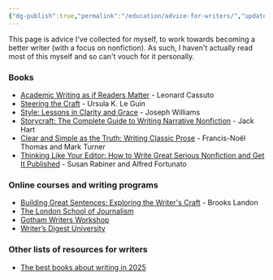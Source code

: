 ```yaml
---
{"dg-publish":true,"permalink":"/education/advice-for-writers/","updated":"2025-01-02T09:49:38.552+08:00"}
---
```


This page is advice I've collected for myself, to work towards becoming a better writer (with a focus on nonfiction). As such, I haven't actually read most of this myself and so can't vouch for it personally.

### Books
- [Academic Writing as if Readers Matter](https://press.princeton.edu/books/paperback/9780691195797/academic-writing-as-if-readers-matter) - Leonard Cassuto
- [Steering the Craft](https://www.ursulakleguin.com/steering-the-craft) - Ursula K. Le Guin
- [Style: Lessons in Clarity and Grace](https://www.pearson.com/en-us/subject-catalog/p/style-lessons-in-clarity-and-grace/P200000002140/9780137536603) - Joseph Williams
- [Storycraft: The Complete Guide to Writing Narrative Nonfiction](https://press.uchicago.edu/ucp/books/book/chicago/S/bo71028154.html) - Jack Hart
- [Clear and Simple as the Truth: Writing Classic Prose](https://press.princeton.edu/books/paperback/9780691147437/clear-and-simple-as-the-truth) - Francis-Noël Thomas and Mark Turner
- [Thinking Like Your Editor: How to Write Great Serious Nonfiction and Get It Published](https://wwnorton.com/books/Thinking-Like-Your-Editor/) - Susan Rabiner and Alfred Fortunato

### Online courses and writing programs
- [Building Great Sentences: Exploring the Writer's Craft](https://www.thegreatcourses.com/courses/building-great-sentences-exploring-the-writer-s-craft) - Brooks Landon
- [The London School of Journalism](https://www.lsj.org/courses/online-courses/) 
- [Gotham Writers Workshop](https://www.writingclasses.com/)
- [Writer’s Digest University](https://writersdigestuniversity.mykajabi.com/)

### Other lists of resources for writers
- [The best books about writing in 2025](https://katrisoikkeli.com/books-about-writing/)
